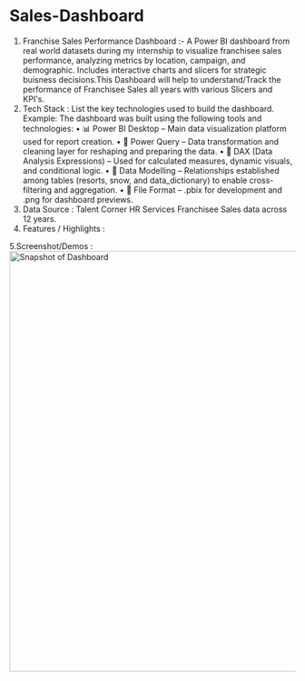 # Sales-Dashboard
1. Franchise Sales Performance Dashboard :- 
A Power BI dashboard from real world datasets during my internship to visualize franchisee sales performance, analyzing metrics by location, campaign, and demographic. Includes interactive charts and slicers for strategic buisness decisions.This Dashboard will help to understand/Track the performance of Franchisee Sales all years with various Slicers and KPI's. 
2. Tech Stack : 
List the key technologies used to build the dashboard.
Example: The dashboard was built using the following tools and technologies:
• 📊 Power BI Desktop – Main data visualization platform used for report creation.
• 📂 Power Query – Data transformation and cleaning layer for reshaping and preparing the data.
• 🧠 DAX (Data Analysis Expressions) – Used for calculated measures, dynamic visuals, and conditional logic.
• 📝 Data Modelling – Relationships established among tables (resorts, snow, and data_dictionary) to enable cross-filtering and aggregation.
• 📁 File Format – .pbix for development and .png for dashboard previews.
3. Data Source : 
Talent Corner HR Services Franchisee Sales data across 12 years.
4. Features / Highlights : 







5.Screenshot/Demos : 
<img width="1323" height="740" alt="Snapshot of Dashboard" src="https://github.com/user-attachments/assets/46bb957a-53b2-467f-aad6-57124eb37336" />

